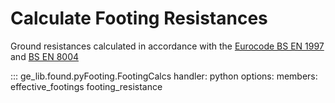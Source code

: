 # Calculate Footing Resistances


Ground resistances calculated in accordance with the [Eurocode BS EN 1997](https://knowledge.bsigroup.com/products/eurocode-7-geotechnical-design-general-rules?version=standard) and [BS EN 8004](https://knowledge.bsigroup.com/products/code-of-practice-for-foundations-2?version=standard&tab=preview)

::: ge_lib.found.pyFooting.FootingCalcs
    handler: python
    options:
        members:
            effective_footings
            footing_resistance
